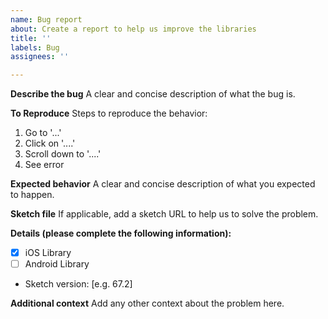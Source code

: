 ```yaml
---
name: Bug report
about: Create a report to help us improve the libraries
title: ''
labels: Bug
assignees: ''

---
```


**Describe the bug**
A clear and concise description of what the bug is.

**To Reproduce**
Steps to reproduce the behavior:
1. Go to '...'
2. Click on '....'
3. Scroll down to '....'
4. See error

**Expected behavior**
A clear and concise description of what you expected to happen.

**Sketch file**
If applicable, add a sketch URL to help us to solve the problem.

**Details (please complete the following information):**
- [x] iOS Library
- [ ] Android Library
- Sketch version: [e.g. 67.2]

**Additional context**
Add any other context about the problem here.
